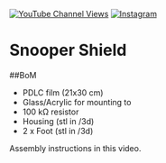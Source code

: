 [![YouTube Channel Views](https://img.shields.io/youtube/channel/views/UCz5BOU9J9pB_O0B8-rDjCWQ?style=flat&logo=youtube&logoColor=red&labelColor=white&color=ffed53)](https://www.youtube.com/channel/UCz5BOU9J9pB_O0B8-rDjCWQ) [![Instagram](https://img.shields.io/github/stars/veebch?style=flat&logo=github&logoColor=black&labelColor=white&color=ffed53)](https://www.instagram.com/v_e_e_b/)

# Snooper Shield

##BoM

- PDLC film (21x30 cm)
- Glass/Acrylic for mounting to
- 100 kΩ resistor
- Housing (stl in /3d)
- 2 x Foot (stl in /3d)

Assembly instructions in this video. 


